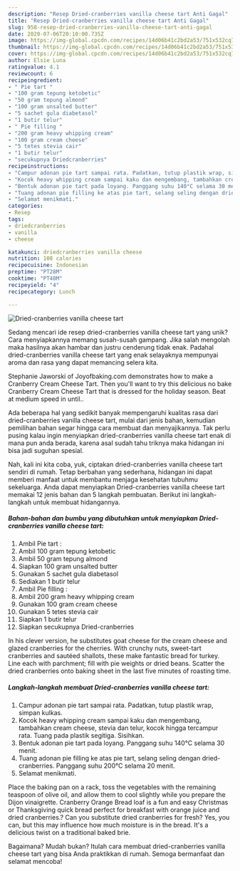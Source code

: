 ```yaml
---
description: "Resep Dried-cranberries vanilla cheese tart Anti Gagal"
title: "Resep Dried-cranberries vanilla cheese tart Anti Gagal"
slug: 958-resep-dried-cranberries-vanilla-cheese-tart-anti-gagal
date: 2020-07-06T20:10:00.735Z
image: https://img-global.cpcdn.com/recipes/14d06b41c2bd2a53/751x532cq70/dried-cranberries-vanilla-cheese-tart-foto-resep-utama.jpg
thumbnail: https://img-global.cpcdn.com/recipes/14d06b41c2bd2a53/751x532cq70/dried-cranberries-vanilla-cheese-tart-foto-resep-utama.jpg
cover: https://img-global.cpcdn.com/recipes/14d06b41c2bd2a53/751x532cq70/dried-cranberries-vanilla-cheese-tart-foto-resep-utama.jpg
author: Elsie Luna
ratingvalue: 4.1
reviewcount: 6
recipeingredient:
- " Pie tart "
- "100 gram tepung ketobetic"
- "50 gram tepung almond"
- "100 gram unsalted butter"
- "5 sachet gula diabetasol"
- "1 butir telur"
- " Pie filling "
- "200 gram heavy whipping cream"
- "100 gram cream cheese"
- "5 tetes stevia cair"
- "1 butir telur"
- "secukupnya Driedcranberries"
recipeinstructions:
- "Campur adonan pie tart sampai rata. Padatkan, tutup plastik wrap, simpan kulkas."
- "Kocok heavy whipping cream sampai kaku dan mengembang, tambahkan cream cheese, stevia dan telur, kocok hingga tercampur rata. Tuang pada plastik segitiga. Sisihkan."
- "Bentuk adonan pie tart pada loyang. Panggang suhu 140°C selama 30 menit."
- "Tuang adonan pie filling ke atas pie tart, selang seling dengan dried-cranberries. Panggang suhu 200°C selama 20 menit."
- "Selamat menikmati."
categories:
- Resep
tags:
- driedcranberries
- vanilla
- cheese

katakunci: driedcranberries vanilla cheese 
nutrition: 108 calories
recipecuisine: Indonesian
preptime: "PT28M"
cooktime: "PT48M"
recipeyield: "4"
recipecategory: Lunch

---
```



![Dried-cranberries vanilla cheese tart](https://img-global.cpcdn.com/recipes/14d06b41c2bd2a53/751x532cq70/dried-cranberries-vanilla-cheese-tart-foto-resep-utama.jpg)

Sedang mencari ide resep dried-cranberries vanilla cheese tart yang unik? Cara menyiapkannya memang susah-susah gampang. Jika salah mengolah maka hasilnya akan hambar dan justru cenderung tidak enak. Padahal dried-cranberries vanilla cheese tart yang enak selayaknya mempunyai aroma dan rasa yang dapat memancing selera kita.

Stephanie Jaworski of Joyofbaking.com demonstrates how to make a Cranberry Cream Cheese Tart. Then you&#39;ll want to try this delicious no bake Cranberry Cream Cheese Tart that is dressed for the holiday season. Beat at medium speed in until..

Ada beberapa hal yang sedikit banyak mempengaruhi kualitas rasa dari dried-cranberries vanilla cheese tart, mulai dari jenis bahan, kemudian pemilihan bahan segar hingga cara membuat dan menyajikannya. Tak perlu pusing kalau ingin menyiapkan dried-cranberries vanilla cheese tart enak di mana pun anda berada, karena asal sudah tahu triknya maka hidangan ini bisa jadi suguhan spesial.


Nah, kali ini kita coba, yuk, ciptakan dried-cranberries vanilla cheese tart sendiri di rumah. Tetap berbahan yang sederhana, hidangan ini dapat memberi manfaat untuk membantu menjaga kesehatan tubuhmu sekeluarga. Anda dapat menyiapkan Dried-cranberries vanilla cheese tart memakai 12 jenis bahan dan 5 langkah pembuatan. Berikut ini langkah-langkah untuk membuat hidangannya.

<!--inarticleads1-->

##### Bahan-bahan dan bumbu yang dibutuhkan untuk menyiapkan Dried-cranberries vanilla cheese tart:

1. Ambil  Pie tart :
1. Ambil 100 gram tepung ketobetic
1. Ambil 50 gram tepung almond
1. Siapkan 100 gram unsalted butter
1. Gunakan 5 sachet gula diabetasol
1. Sediakan 1 butir telur
1. Ambil  Pie filling :
1. Ambil 200 gram heavy whipping cream
1. Gunakan 100 gram cream cheese
1. Gunakan 5 tetes stevia cair
1. Siapkan 1 butir telur
1. Siapkan secukupnya Dried-cranberries


In his clever version, he substitutes goat cheese for the cream cheese and glazed cranberries for the cherries. With crunchy nuts, sweet-tart cranberries and sautéed shallots, these make fantastic bread for turkey. Line each with parchment; fill with pie weights or dried beans. Scatter the dried cranberries onto baking sheet in the last five minutes of roasting time. 

<!--inarticleads2-->

##### Langkah-langkah membuat Dried-cranberries vanilla cheese tart:

1. Campur adonan pie tart sampai rata. Padatkan, tutup plastik wrap, simpan kulkas.
1. Kocok heavy whipping cream sampai kaku dan mengembang, tambahkan cream cheese, stevia dan telur, kocok hingga tercampur rata. Tuang pada plastik segitiga. Sisihkan.
1. Bentuk adonan pie tart pada loyang. Panggang suhu 140°C selama 30 menit.
1. Tuang adonan pie filling ke atas pie tart, selang seling dengan dried-cranberries. Panggang suhu 200°C selama 20 menit.
1. Selamat menikmati.


Place the baking pan on a rack, toss the vegetables with the remaining teaspoon of olive oil, and allow them to cool slightly while you prepare the Dijon vinaigrette. Cranberry Orange Bread loaf is a fun and easy Christmas or Thanksgiving quick bread perfect for breakfast with orange juice and dried cranberries.? Can you substitute dried cranberries for fresh? Yes, you can, but this may influence how much moisture is in the bread. It&#39;s a delicious twist on a traditional baked brie. 

Bagaimana? Mudah bukan? Itulah cara membuat dried-cranberries vanilla cheese tart yang bisa Anda praktikkan di rumah. Semoga bermanfaat dan selamat mencoba!
